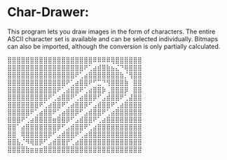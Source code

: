 # Char-Drawer:

This program lets you draw images in the form of characters.
The entire ASCII character set is available and can be selected individually. Bitmaps can also be imported, although the conversion is only partially calculated.

⣿⣿⣿⣿⣿⣿⣿⣿⣿⣿⣿⣿⣿⣿⣿⣿⣿⣿⣿⠿⠿⠿⠿⢿⣿⣿⣿⣿⣿⣿
⣿⣿⣿⣿⣿⣿⣿⣿⣿⣿⣿⣿⣿⣿⣿⣿⣿⠟⢁⣴⣾⣿⣷⣦⣌⠙⢿⣿⣿⣿
⣿⣿⣿⣿⣿⣿⣿⣿⣿⣿⣿⣿⣿⣿⣿⠟⢁⣴⣿⣿⣿⣿⣿⣿⣿⣷⡈⢻⣿⣿
⣿⣿⣿⣿⣿⣿⣿⣿⣿⣿⣿⣿⣿⠟⢁⣴⣿⣿⠟⠋⣉⠙⢻⣿⣿⣿⣷⠀⣿⣿
⣿⣿⣿⣿⣿⣿⣿⣿⣿⣿⣿⠟⢁⣴⣿⣿⠟⢁⣴⣿⣿⡷⢀⣿⣿⣿⡿⠀⣿⣿
⣿⣿⣿⣿⣿⣿⣿⣿⣿⠟⢁⣴⣿⣿⠟⢁⣴⣿⣿⡿⠋⣠⣾⣿⣿⠟⢁⣼⣿⣿
⣿⣿⣿⣿⣿⣿⣿⠟⢁⣴⣿⣿⠟⢁⣴⣿⣿⡿⠋⣠⣾⣿⣿⠟⢁⣴⣿⣿⣿⣿
⣿⣿⣿⣿⣿⠟⢁⣴⣿⣿⠟⢁⣴⣿⣿⡿⠋⣠⣾⣿⣿⠟⢁⣴⣿⣿⣿⣿⣿⣿
⣿⣿⣿⠟⢁⣴⣿⣿⣿⣿⣶⣿⣿⡿⠋⣠⣾⣿⣿⠟⢁⣴⣿⣿⣿⣿⣿⣿⣿⣿
⣿⣿⠁⣴⣿⣿⣿⣿⣿⣿⣿⡿⠋⣠⣾⣿⣿⠟⢁⣴⣿⣿⣿⣿⣿⣿⣿⣿⣿⣿
⣿⣿⠀⢿⣿⣿⣿⣿⣿⡿⠋⣠⣾⣿⣿⠟⢁⣴⣿⣿⣿⣿⣿⣿⣿⣿⣿⣿⣿⣿
⣿⣿⣧⡈⠻⢿⣿⡿⠋⣠⣾⣿⣿⡟⢁⣴⣿⣿⣿⣿⣿⣿⣿⣿⣿⣿⣿⣿⣿⣿
⣿⣿⣿⣿⣷⣶⣶⣶⣿⣿⣿⣿⣿⣿⣿⣿⣿⣿⣿⣿⣿⣿⣿⣿⣿⣿⣿⣿⣿⣿
